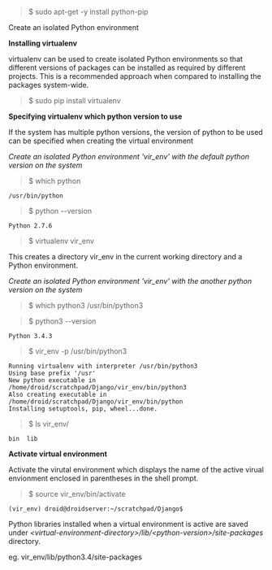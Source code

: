 > $ sudo apt-get -y install python-pip


Create an isolated Python environment 

<b>Installing virtualenv</b>

virtualenv can be used to create isolated Python environments so that different versions of packages can be installed as required by different projects. This is a recommended approach when compared to installing the packages system-wide. 

> $ sudo pip install virtualenv

<b>Specifying virtualenv which python version to use</b>

If the system has multiple python versions, the version of python to be used can be specified when creating the virtual environment

<i>Create an isolated Python environment 'vir_env' with the default python version on the system</i>

> $ which python

    /usr/bin/python

> $ python --version

    Python 2.7.6

> $ virtualenv vir_env

This creates a directory vir_env in the current working directory and a Python environment.

<i>Create an isolated Python environment 'vir_env' with the another python version on the system</i>

> $ which python3
    /usr/bin/python3

> $ python3 --version

    Python 3.4.3

> $ vir_env -p /usr/bin/python3

    Running virtualenv with interpreter /usr/bin/python3
    Using base prefix '/usr'
    New python executable in /home/droid/scratchpad/Django/vir_env/bin/python3
    Also creating executable in /home/droid/scratchpad/Django/vir_env/bin/python
    Installing setuptools, pip, wheel...done.

> $ ls vir_env/

    bin  lib

<b>Activate virtual environment</b>

Activate the virutal environment which displays the name of the active virual envionment enclosed in parentheses in the shell prompt.

> $ source vir_env/bin/activate

    (vir_env) droid@droidserver:~/scratchpad/Django$

Python libraries installed when a virtual environment is active are saved under <i>\<virtual-environment-directory\>/lib/\<python-version\>/site-packages</i> directory.

eg. vir_env/lib/python3.4/site-packages

